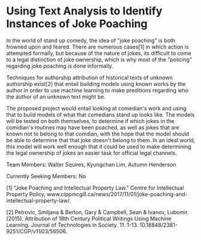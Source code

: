 <h1>Using Text Analysis to Identify Instances of Joke Poaching</h1>
<p>In the world of stand up comedy, the idea of "joke poaching" is both frowned upon and feared. There are numerous cases[1] in which action is attempted formally, but because of the nature of jokes, its difficult to come to a legal distinction of joke ownership, which is why most of the "policing" regarding joke poaching is done informally. </p>
<p>Techniques for authorship attribution of historical texts of unknown authorship exist[2] that entail building models using known works by the author in order to use machine learning to make preditions regarding who the author of an unknown text might be.</p>
<p> The proposed project would entail looking at comedian's work and using that to build models of what that comedians stand up looks like. The models will be tested on both themselves, to determine if which jokes in the comidian's routines may have been poached, as well as jokes that are known not to belong to that comdian, with the hope that the model should be able to determine that that joke doesn't belong to them. In an ideal world, this model will work well enough that it could be used to make determining the legal ownership of jokes an easier task for official legal channels.</p>
<p> Team Members: Walter Squires, Kyungchan Lim, Autumn Henderson </p>
<p> Currently Seeking Members: No </p>
  
<p>[1] “Joke Poaching and Intellectual Property Law.” Centre for Intellectual Property Policy, www.cippmcgill.ca/news/2017/11/01/joke-poaching-and-intellectual-property-law/. </p>
<p>[2] Petrovic, Smiljana & Berton, Gary & Campbell, Sean & Ivanov, Lubomir. (2015). Attribution of 18th Century Political Writings Using Machine Learning. Journal of Technologies in Society. 11. 1-13. 10.18848/2381-9251/CGP/v11i03/56506. </p>

